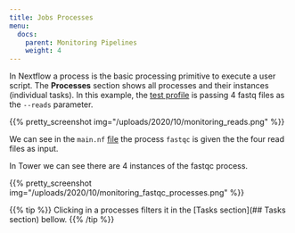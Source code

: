 ```yaml
---
title: Jobs Processes
menu:
  docs:
    parent: Monitoring Pipelines
    weight: 4
---
```


In Nextflow a process is the basic processing primitive to execute a user script. The **Processes** section shows all processes and their instances (individual tasks). In this example, the [test profile](https://github.com/nf-core/rnaseq/blob/master/conf/test.config) is passing 4 fastq files as the `--reads` parameter.

{{% pretty_screenshot img="/uploads/2020/10/monitoring_reads.png" %}}

We can see in the `main.nf` [file](https://github.com/nf-core/rnaseq/blob/3b6df9bd104927298fcdf69e97cca7ff1f80527c/main.nf#L829) the process `fastqc` is given the the four read files as input.

In Tower we can see there are 4 instances of the fastqc process.

{{% pretty_screenshot img="/uploads/2020/10/monitoring_fastqc_processes.png" %}}

{{% tip %}}
Clicking in a processes filters it in the [Tasks section](## Tasks section) bellow.
{{% /tip %}}
